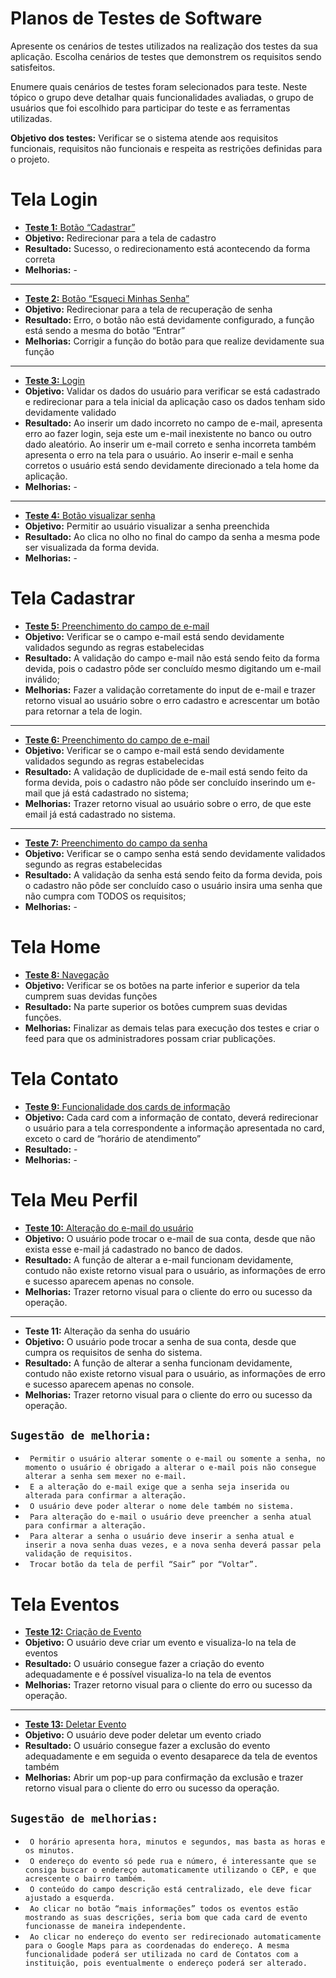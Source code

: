 # Planos de Testes de Software

Apresente os cenários de testes utilizados na realização dos testes da sua aplicação. Escolha cenários de testes que demonstrem os requisitos sendo satisfeitos.

Enumere quais cenários de testes foram selecionados para teste. Neste tópico o grupo deve detalhar quais funcionalidades avaliadas, o grupo de usuários que foi escolhido para participar do teste e as ferramentas utilizadas.
 
**Objetivo dos testes:** Verificar se o sistema atende aos requisitos funcionais, requisitos não funcionais e respeita as restrições definidas para o projeto.



# Tela Login
- [**Teste 1:** Botão “Cadastrar”](https://drive.google.com/file/d/1-RsyXpdorAxcUcbTMkNN_xadUiYwDKwm/view?usp=sharing)
- **Objetivo:** Redirecionar para a tela de cadastro
- **Resultado:** Sucesso, o redirecionamento está acontecendo da forma correta
- **Melhorias:** -

_______________________________________
- [**Teste 2:** Botão “Esqueci Minhas Senha”](https://drive.google.com/file/d/1uQ9vvGRXtEHB2W5-YT9k7QTXvrTV9--l/view?usp=sharing)
- **Objetivo:** Redirecionar para a tela de recuperação de senha
- **Resultado:** Erro, o botão não está devidamente configurado, a função está sendo a mesma do botão “Entrar”
- **Melhorias:** Corrigir a função do botão para que realize devidamente sua função
________________________________________
- [**Teste 3:** Login](https://drive.google.com/file/d/1jLeW6Rc4Pu0Yx7sR9zE34qWFiUSgkdE6/view?usp=sharing)
- **Objetivo:** Validar os dados do usuário para verificar se está cadastrado e redirecionar para a tela inicial da aplicação caso os dados tenham sido devidamente validado
- **Resultado:** Ao inserir um dado incorreto no campo de e-mail, apresenta erro ao fazer login, seja este um e-mail inexistente no banco ou outro dado aleatório.
Ao inserir um e-mail correto e senha incorreta também apresenta o erro na tela para o usuário.
Ao inserir e-mail e senha corretos o usuário está sendo devidamente direcionado a tela home da aplicação.
- **Melhorias:** - 
________________________________________
- [**Teste 4:** Botão visualizar senha](https://drive.google.com/file/d/1RPwr9nhNw1Pi6YUuRVN3TPze-N8VJWFj/view?usp=sharing)
- **Objetivo:** Permitir ao usuário visualizar a senha preenchida
- **Resultado:** Ao clica no olho no final do campo da senha a mesma pode ser visualizada da forma devida.
- **Melhorias:** - 



# Tela Cadastrar
- [**Teste 5:** Preenchimento do campo de e-mail](https://drive.google.com/file/d/1hbd2sCXfLK4p-ajFbmejTGyQ5ORwZYpV/view?usp=sharing)
- **Objetivo:** Verificar se o campo e-mail está sendo devidamente validados segundo as regras estabelecidas
- **Resultado:** A validação do campo e-mail não está sendo feito da forma devida, pois o cadastro pôde ser concluído mesmo digitando um e-mail inválido;
- **Melhorias:** Fazer a validação corretamente do input de e-mail e trazer retorno visual ao usuário sobre o erro cadastro e acrescentar um botão para retornar a tela de login. 
________________________________________
- [**Teste 6:** Preenchimento do campo de e-mail](https://drive.google.com/file/d/19hj5zCK53ROrMg32coF1AnHOBuy-5D0a/view?usp=sharing)
- **Objetivo:** Verificar se o campo e-mail está sendo devidamente validados segundo as regras estabelecidas
- **Resultado:** A validação de duplicidade de e-mail está sendo feito da forma devida, pois o cadastro não pôde ser concluído inserindo um e-mail que já está cadastrado no sistema;
- **Melhorias:** Trazer retorno visual ao usuário sobre o erro, de que este email já está cadastrado no sistema.
________________________________________
- [**Teste 7:** Preenchimento do campo da senha](https://drive.google.com/file/d/14mjOEbMLtVHn4GV23SSV_4H285Vmze8y/view?usp=sharing)
- **Objetivo:** Verificar se o campo senha está sendo devidamente validados segundo as regras estabelecidas
- **Resultado:** A validação da senha está sendo feito da forma devida, pois o cadastro não pôde ser concluído caso o usuário insira uma senha que não cumpra com TODOS os requisitos;
- **Melhorias:** -



# Tela Home
- [**Teste 8:** Navegação](https://drive.google.com/file/d/1fqPS0CySOOUk_Iu2GIjxPTlGGg0EB_RJ/view?usp=sharing)
- **Objetivo:** Verificar se os botões na parte inferior e superior da tela cumprem suas devidas funções
- **Resultado:** Na parte superior os botões cumprem suas devidas funções.
- **Melhorias:** Finalizar as demais telas para execução dos testes e criar o feed para que os administradores possam criar publicações.



# Tela Contato
- [**Teste 9:** Funcionalidade dos cards de informação](https://drive.google.com/file/d/1GMf1EqUYoa5tQsUJTEFZbcp0O8Z06Y-P/view?usp=sharing)
- **Objetivo:** Cada card com a informação de contato, deverá redirecionar o usuário para a tela correspondente a informação apresentada no card, exceto o card de “horário de atendimento”
- **Resultado:** -
- **Melhorias:** -



# Tela Meu Perfil
- [**Teste 10:** Alteração do e-mail do usuário](https://drive.google.com/file/d/1HXOfIuZg9MnX-N-lxWECEZQlN-XupAae/view?usp=sharing)
- **Objetivo:** O usuário pode trocar o e-mail de sua conta, desde que não exista esse e-mail já cadastrado no banco de dados.
- **Resultado:** A função de alterar a e-mail funcionam devidamente, contudo não existe retorno visual para o usuário, as informações de erro e sucesso aparecem apenas no console.
- **Melhorias:** Trazer retorno visual para o cliente do erro ou sucesso da operação.
________________________________________
- **Teste 11:** Alteração da senha do usuário
- **Objetivo:** O usuário pode trocar a senha de sua conta, desde que cumpra os requisitos de senha do sistema.
- **Resultado:** A função de alterar a senha funcionam devidamente, contudo não existe retorno visual para o usuário, as informações de erro e sucesso aparecem apenas no console.
- **Melhorias:** Trazer retorno visual para o cliente do erro ou sucesso da operação.

## `Sugestão de melhoria:`
- ` Permitir o usuário alterar somente o e-mail ou somente a senha, no momento o usuário é obrigado a alterar o e-mail pois não consegue alterar a senha sem mexer no e-mail.`
- ` E a alteração do e-mail exige que a senha seja inserida ou alterada para confirmar a alteração.`
- ` O usuário deve poder alterar o nome dele também no sistema.`
- ` Para alteração do e-mail o usuário deve preencher a senha atual para confirmar a alteração.`
- ` Para alterar a senha o usuário deve inserir a senha atual e inserir a nova senha duas vezes, e a nova senha deverá passar pela validação de requisitos.`
- ` Trocar botão da tela de perfil “Sair” por “Voltar”.`



# Tela Eventos
- [**Teste 12:** Criação de Evento](https://drive.google.com/file/d/1HXNDlFK55qOIvOlizJcXk-tAYUKxisfn/view?usp=sharing)
- **Objetivo:** O usuário deve criar um evento e visualiza-lo na tela de eventos
- **Resultado:** O usuário consegue fazer a criação do evento adequadamente e é possível visualiza-lo na tela de eventos
- **Melhorias:** Trazer retorno visual para o cliente do erro ou sucesso da operação.
________________________________________
- [**Teste 13:** Deletar Evento](https://drive.google.com/file/d/1HV4bJTpMSVdPmjUS65Agz9z3oMCF8y8U/view?usp=sharing)
- **Objetivo:** O usuário deve poder deletar um evento criado 
- **Resultado:** O usuário consegue fazer a exclusão do evento adequadamente e em seguida o evento desaparece da tela de eventos também
- **Melhorias:** Abrir um pop-up para confirmação da exclusão e trazer retorno visual para o cliente do erro ou sucesso da operação.

## `Sugestão de melhorias:`
- ` O horário apresenta hora, minutos e segundos, mas basta as horas e os minutos.`
- ` O endereço do evento só pede rua e número, é interessante que se consiga buscar o endereço automaticamente utilizando o CEP, e que acrescente o bairro também.`
- ` O conteúdo do campo descrição está centralizado, ele deve ficar ajustado a esquerda.`
- ` Ao clicar no botão “mais informações” todos os eventos estão mostrando as suas descrições, seria bom que cada card de evento funcionasse de maneira independente.`
- ` Ao clicar no endereço do evento ser redirecionado automaticamente para o Google Maps para as coordenadas do endereço. A mesma funcionalidade poderá ser utilizada no card de Contatos com a instituição, pois eventualmente o endereço poderá ser alterado.`

